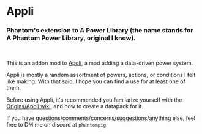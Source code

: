 # Appli
### Phantom's extension to A Power Library (the name stands for A Phantom Power Library, original I know).

<br>

This is an addon mod to [Apoli](https://github.com/apace100/apoli), a mod adding a data-driven power system.

Appli is mostly a random assortment of powers, actions, or conditions I felt like making. With that said, I hope you can find a use for at least one of them.

Before using Appli, it's recommended you familarize yourself with the [Origins/Apoli wiki](https://origins.readthedocs.io/en/latest/), and how to create a datapack for it.


If you have questions/comments/concerns/suggestions/anything else, feel free to DM me on discord at `phantompig`.

